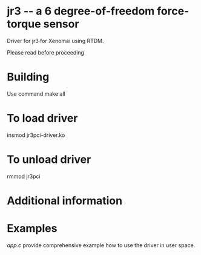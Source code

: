 # jr3 -- a 6 degree-of-freedom force-torque sensor

Driver for jr3 for Xenomai using RTDM.

Please read before proceeding

# Building
Use command 
make all

# To load driver 
insmod jr3pci-driver.ko

# To unload driver 
rmmod jr3pci


# Additional information 

# Examples
_app.c_ provide comprehensive example how to use the driver 
in user space.


